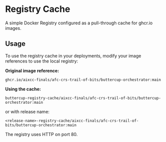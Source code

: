 # Registry Cache

A simple Docker Registry configured as a pull-through cache for ghcr.io images.

## Usage

To use the registry cache in your deployments, modify your image references to use the local registry:

**Original image reference:**
```
ghcr.io/aixcc-finals/afc-crs-trail-of-bits/buttercup-orchestrator:main
```

**Using the cache:**
```
buttercup-registry-cache/aixcc-finals/afc-crs-trail-of-bits/buttercup-orchestrator:main
```

or with release name:

```
<release-name>-registry-cache/aixcc-finals/afc-crs-trail-of-bits/buttercup-orchestrator:main
```

The registry uses HTTP on port 80. 